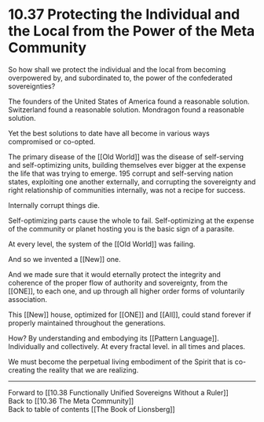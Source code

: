 # 10.37 Protecting the Individual and the Local from the Power of the Meta Community

So how shall we protect the individual and the local from becoming overpowered by, and subordinated to, the power of the confederated sovereignties? 

The founders of the United States of America found a reasonable solution. Switzerland found a reasonable solution. Mondragon found a reasonable solution.

Yet the best solutions to date have all become in various ways compromised or co-opted. 

The primary disease of the [[Old World]] was the disease of self-serving and self-optimizing units, building themselves ever bigger at the expense the life that was trying to emerge. 195 corrupt and self-serving nation states, exploiting one another externally, and corrupting the sovereignty and right relationship of communities internally, was not a recipe for success.

Internally corrupt things die.

Self-optimizing parts cause the whole to fail. Self-optimizing at the expense of the community or planet hosting you is the basic sign of a parasite. 

At every level, the system of the [[Old World]] was failing.

And so we invented a [[New]] one.

And we made sure that it would eternally protect the integrity and coherence of the proper flow of authority and sovereignty, from the [[ONE]], to each one, and up through all higher order forms of voluntarily association.

This [[New]] house, optimized for [[ONE]] and [[All]], could stand forever if properly maintained throughout the generations.

How? By understanding and embodying its [[Pattern Language]]. Individually and collectively. At every fractal level. in all times and places. 

We must become the perpetual living embodiment of the Spirit that is co-creating the reality that we are realizing.

___

Forward to [[10.38 Functionally Unified Sovereigns Without a Ruler]]  
Back to [[10.36 The Meta Community]]  
Back to table of contents [[The Book of Lionsberg]]  

